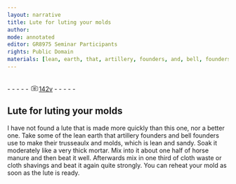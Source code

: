 ```yaml
---
layout: narrative
title: Lute for luting your molds
author:
mode: annotated
editor: GR8975 Seminar Participants
rights: Public Domain
materials: [lean, earth, that, artillery, founders, and, bell, founders, use, to, make, their, trusseaulx, and, molds,, which, is, lean, and, sandy, horse, manure, cloth, waste, or, cloth, shavings]
---
```


 <br/>- - - - - <a href="http://gallica.bnf.fr/ark:/12148/btv1b10500001g/f290.image"><img src="../assets/photo-icon.png" alt="folio image: " style="display:inline-block; margin-bottom:-3px;"/>142v</a> - - - - - <br/> 
##  Lute for luting your molds 

 
I have not found a lute that is made more quickly than this one, nor a better one. Take some of the lean earth that artillery founders and bell founders use to make their trusseaulx and molds, which is lean and sandy. Soak it moderately like a very thick mortar. Mix into it about one half of horse manure and then beat it well. Afterwards mix in one third of cloth waste or cloth shavings and beat it again quite strongly. You can reheat your mold as soon as the lute is ready. 
 